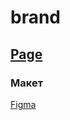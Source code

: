 # brand

  [Page](https://studio-yarrr.github.io/website-brand/main.html)
---

  ### Макет
  

  [Figma](https://www.figma.com/file/3Wg0GSPrjJB2abPpuBdtWO/%D1%81%D0%B0%D0%B9%D1%82-%D1%81-%D0%BE%D0%BF%D0%BB%D0%B0%D1%82%D0%BE%D0%B9?node-id=0%3A1&mode=dev)
